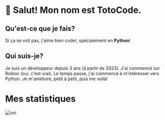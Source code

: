 # 👋 Salut! Mon nom est TotoCode.

## Qu'est-ce que je fais?
Si ça se voit pas, j'aime bien coder, spécialement en **Python**!

## Qui suis-je?
Je suis un développeur depuis 3 ans (à partir de 2023). J'ai commencé sur Roblox (oui, c'est vrai). Le temps passe, j'ai commencé à m'intéresser vers Python. Je m'améliore, petit à petit, puis me voilà!

# Mes statistiques
<img src="https://github-readme-stats.vercel.app/api/top-langs?username=TotoCodeFR&show_icons=true&locale=en&layout=compact&theme=chartreuse-dark" alt="ovi" />
